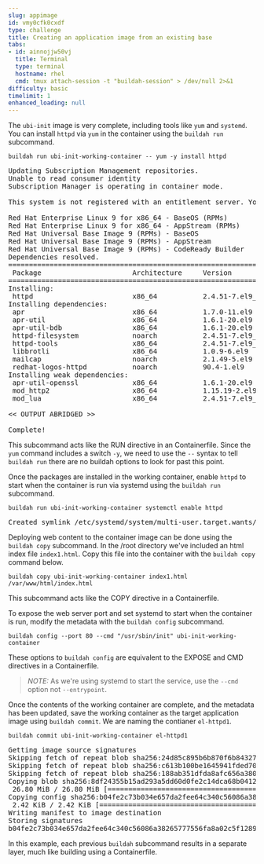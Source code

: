 ```yaml
---
slug: appimage
id: vmy0cfk0cxdf
type: challenge
title: Creating an application image from an existing base
tabs:
- id: ainnojjw50vj
  title: Terminal
  type: terminal
  hostname: rhel
  cmd: tmux attach-session -t "buildah-session" > /dev/null 2>&1
difficulty: basic
timelimit: 1
enhanced_loading: null
---
```

The `ubi-init` image is very complete, including tools like `yum` and `systemd`.  You can install `httpd` via `yum` in the container using the `buildah run` subcommand.

```bash,run
buildah run ubi-init-working-container -- yum -y install httpd
```

<pre class="file">
Updating Subscription Management repositories.
Unable to read consumer identity
Subscription Manager is operating in container mode.

This system is not registered with an entitlement server. You can use subscription-manager to register.

Red Hat Enterprise Linux 9 for x86_64 - BaseOS (RPMs)                                       2.7 MB/s | 2.1 MB     00:00
Red Hat Enterprise Linux 9 for x86_64 - AppStream (RPMs)                                     10 MB/s | 7.8 MB     00:00
Red Hat Universal Base Image 9 (RPMs) - BaseOS                                              255 kB/s | 541 kB     00:02
Red Hat Universal Base Image 9 (RPMs) - AppStream                                           680 kB/s | 1.4 MB     00:02
Red Hat Universal Base Image 9 (RPMs) - CodeReady Builder                                   7.9 kB/s |  12 kB     00:01
Dependencies resolved.
============================================================================================================================
 Package                      Architecture     Version                     Repository                                  Size
============================================================================================================================
Installing:
 httpd                        x86_64           2.4.51-7.el9_0              rhel-9-for-x86_64-appstream-rpms           1.5 M
Installing dependencies:
 apr                          x86_64           1.7.0-11.el9                rhel-9-for-x86_64-appstream-rpms           127 k
 apr-util                     x86_64           1.6.1-20.el9                rhel-9-for-x86_64-appstream-rpms            98 k
 apr-util-bdb                 x86_64           1.6.1-20.el9                rhel-9-for-x86_64-appstream-rpms            15 k
 httpd-filesystem             noarch           2.4.51-7.el9_0              rhel-9-for-x86_64-appstream-rpms            17 k
 httpd-tools                  x86_64           2.4.51-7.el9_0              rhel-9-for-x86_64-appstream-rpms            88 k
 libbrotli                    x86_64           1.0.9-6.el9                 rhel-9-for-x86_64-baseos-rpms              317 k
 mailcap                      noarch           2.1.49-5.el9                rhel-9-for-x86_64-baseos-rpms               35 k
 redhat-logos-httpd           noarch           90.4-1.el9                  rhel-9-for-x86_64-appstream-rpms            18 k
Installing weak dependencies:
 apr-util-openssl             x86_64           1.6.1-20.el9                rhel-9-for-x86_64-appstream-rpms            17 k
 mod_http2                    x86_64           1.15.19-2.el9               rhel-9-for-x86_64-appstream-rpms           153 k
 mod_lua                      x86_64           2.4.51-7.el9_0              rhel-9-for-x86_64-appstream-rpms            63 k

<< OUTPUT ABRIDGED >>

Complete!
</pre>

This subcommand acts like the RUN directive in an Containerfile.  Since the `yum` command includes a switch `-y`, we need to use the `--` syntax to tell `buildah run` there are no buildah options to look for past this point.

Once the packages are installed in the working container, enable `httpd` to start when the container is run via systemd using the `buildah run` subcommand.

```bash,run
buildah run ubi-init-working-container systemctl enable httpd
```

<pre class="file">
Created symlink /etc/systemd/system/multi-user.target.wants/httpd.service → /usr/lib/systemd/system/httpd.service.
</pre>

Deploying web content to the container image can be done using the `buildah copy` subcommand. In the /root directory we've included an html index file `index1.html`. Copy this file into the container with the `buildah copy` command below.

```bash,run
buildah copy ubi-init-working-container index1.html /var/www/html/index.html
```

This subcommand acts like the COPY directive in a Containerfile.

To expose the web server port and set systemd to start when the container is run, modify the metadata with the `buildah config` subcommand.

```bash,run
buildah config --port 80 --cmd "/usr/sbin/init" ubi-init-working-container
```

These options to `buildah config` are equivalent to the EXPOSE and CMD directives in a Containerfile.

> _NOTE:_  As we're using systemd to start the service, use the `--cmd` option not `--entrypoint`.

Once the contents of the working container are complete, and the metadata has been updated, save the working container as the target application image using `buildah commit`. We are naming the contianer `el-httpd1`.

```bash,run
buildah commit ubi-init-working-container el-httpd1
```

<pre class="file">
Getting image source signatures
Skipping fetch of repeat blob sha256:24d85c895b6b870f6b84327a5e31aa567a5d30588de0a0bdd9a669ec5012339c
Skipping fetch of repeat blob sha256:c613b100be1645941fded703dd6037e5aba7c9388fd1fcb37c2f9f73bc438126
Skipping fetch of repeat blob sha256:188ab351dfda8afc656a38073df0004cdc5196fd5572960ff5499c17e6442223
Copying blob sha256:8df24355b15ad293a5dd60d0fe2c14dca68b0412b62f9e9c39c15bb8230d1936
 26.80 MiB / 26.80 MiB [====================================================] 0s
Copying config sha256:b04fe2c73b034e657da2fee64c340c56086a38265777556fa8a02c5f12896e66
 2.42 KiB / 2.42 KiB [======================================================] 0s
Writing manifest to image destination
Storing signatures
b04fe2c73b034e657da2fee64c340c56086a38265777556fa8a02c5f12896e66
</pre>

In this example, each previous `buildah` subcommand results in a separate layer, much like building using a Containerfile.
